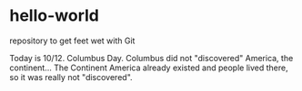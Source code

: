 # hello-world
repository to get feet wet with Git

Today is 10/12.  Columbus Day.  Columbus did not "discovered" America, the continent... The Continent America already existed and people lived there, so it was really not "discovered".  
